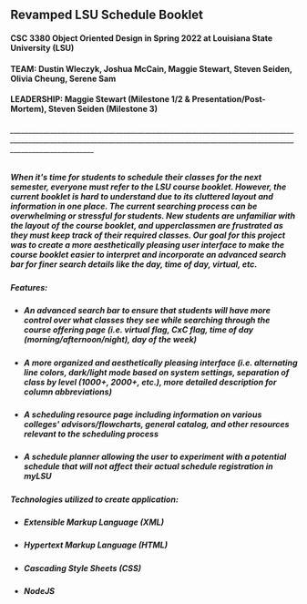 ## Revamped LSU Schedule Booklet

#### CSC 3380 Object Oriented Design in Spring 2022 at Louisiana State University (LSU)

#### TEAM: Dustin Wleczyk, Joshua McCain, Maggie Stewart, Steven Seiden, Olivia Cheung, Serene Sam
#### LEADERSHIP: Maggie Stewart (Milestone 1/2 & Presentation/Post-Mortem), Steven Seiden (Milestone 3)

###### ___________________________________________________________________________________________________________________________________________________________________________________


##### When it's time for students to schedule their classes for the next semester, everyone must refer to the LSU course booklet. However, the current booklet is hard to understand due to its cluttered layout and  information in one place. The current searching process can be overwhelming or stressful for students. New students are unfamiliar with the layout of the course booklet, and upperclassmen are frustrated as they must keep track of their required classes. Our goal for this project was to create a more aesthetically pleasing user interface to make the course booklet easier to interpret and incorporate an advanced search bar for finer search details like the day, time of day, virtual, etc. 

##### Features:
- ##### An advanced search bar to ensure that students will have more control over what classes they see while searching through the course offering page (i.e. virtual flag, CxC flag, time of day (morning/afternoon/night), day of the week)
- ##### A more organized and aesthetically pleasing interface (i.e. alternating line colors, dark/light mode based on system settings, separation of class by level (1000+, 2000+, etc.), more detailed description for column abbreviations)
- ##### A scheduling resource page including information on various colleges' advisors/flowcharts, general catalog, and other resources relevant to the scheduling process
- ##### A schedule planner allowing the user to experiment with a potential schedule that will not affect their actual schedule registration in myLSU

##### Technologies utilized to create application:
- ##### Extensible Markup Language (XML)
- ##### Hypertext Markup Language (HTML)
- ##### Cascading Style Sheets (CSS)
- ##### NodeJS 

